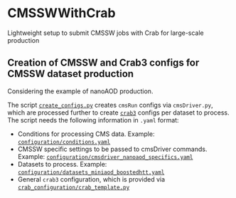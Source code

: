 # CMSSWWithCrab
Lightweight setup to submit CMSSW jobs with Crab for large-scale production

## Creation of CMSSW and Crab3 configs for CMSSW dataset production

Considering the example of nanoAOD production.

The script [`create_configs.py`](create_configs.py) creates `cmsRun` configs via `cmsDriver.py`, which are processed further to create [`crab3`](https://twiki.cern.ch/twiki/bin/view/CMSPublic/SWGuideCrab) configs per dataset to process. The script needs the following information in `.yaml` format:

* Conditions for processing CMS data. Example: [`configuration/conditions.yaml`](configuration/conditions.yaml)
* CMSSW specific settings to be passed to cmsDriver commands. Example: [`configuration/cmsdriver_nanoaod_specifics.yaml`](configuration/cmsdriver_nanoaod_specifics.yaml)
* Datasets to process. Example: [`configuration/datasets_miniaod_boostedhtt.yaml`](configuration/datasets_miniaod_boostedhtt.yaml)
* General `crab3` configuration, which is provided via [`crab_configuration/crab_template.py`](crab_configuration/crab_template.py)
